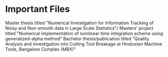 # Important Files
Master thesis titled "Numerical Investigation for Information Tracking of Noisy and Non-smooth data in Large Scale Statistics"/
Masters' project titled "Numerical implementation of nonlinear time integration scheme using generalized-alpha method"
Bachelor thesis/publication titled "Quality Analysis and Investigation into Cutting Tool Breakage at Hindustan Machine Tools, Bangalore Complex (MBX)"
